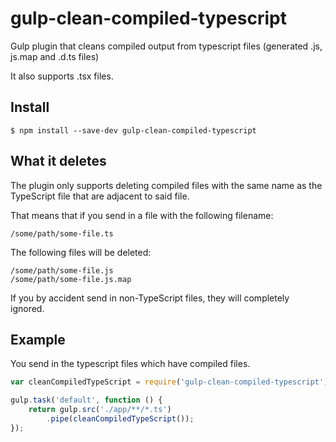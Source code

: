 # gulp-clean-compiled-typescript
Gulp plugin that cleans compiled output from typescript files (generated .js, js.map and .d.ts files)

It also supports .tsx files.

## Install

```
$ npm install --save-dev gulp-clean-compiled-typescript
```

## What it deletes

The plugin only supports deleting compiled files with the same name as the TypeScript file that are adjacent to said file.

That means that if you send in a file with the following filename:
```
/some/path/some-file.ts
```

The following files will be deleted:
```
/some/path/some-file.js
/some/path/some-file.js.map
```

If you by accident send in non-TypeScript files, they will completely ignored.

## Example

You send in the typescript files which have compiled files.

```js
var cleanCompiledTypeScript = require('gulp-clean-compiled-typescript');

gulp.task('default', function () {
	return gulp.src('./app/**/*.ts')
        .pipe(cleanCompiledTypeScript());
});
```
